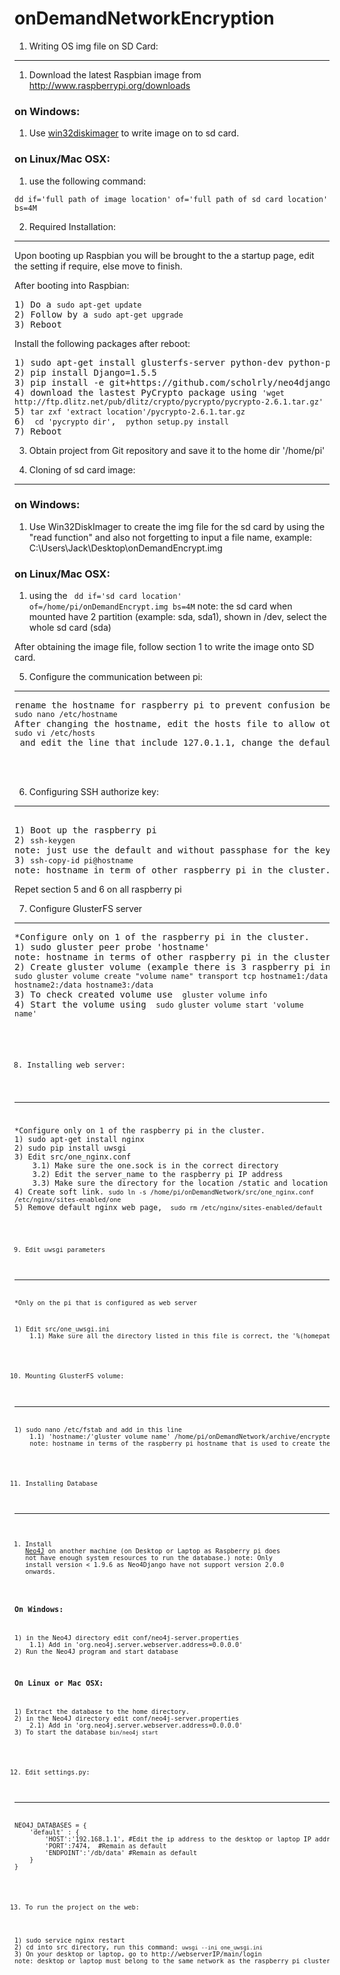 onDemandNetworkEncryption
==================

1. Writing OS img file on SD Card:
--------------------------------

1) Download the latest Raspbian image from http://www.raspberrypi.org/downloads

<h3>on Windows:</h3> 

1) Use <a href='http://sourceforge.net/projects/win32diskimager/'>win32diskimager</a> to write image on to sd card.

<h3>on Linux/Mac OSX:</h3>

1) use the following command:

<pre><code>dd if='full path of image location' of='full path of sd card location' bs=4M</code></pre>


2. Required Installation:
----------------------
<p> Upon booting up Raspbian you will be brought to the a startup page, edit the setting if require, else move to finish.</p>

After booting into Raspbian:
<pre>
1) Do a <code>sudo apt-get update</code> 
2) Follow by a <code>sudo apt-get upgrade</code>
3) Reboot
</pre>

Install the following packages after reboot:
<pre>
1) sudo apt-get install glusterfs-server python-dev python-pip python-mpi4py
2) pip install Django=1.5.5
3) pip install -e git+https://github.com/scholrly/neo4django/#egg=neo4django
4) download the lastest PyCrypto package using <code>'wget http://ftp.dlitz.net/pub/dlitz/crypto/pycrypto/pycrypto-2.6.1.tar.gz'</code>
5) <code>tar zxf 'extract location'/pycrypto-2.6.1.tar.gz</code>
6) <code> cd 'pycrypto dir'</code>, <code> python setup.py install</code>
7) Reboot
</pre>

3. Obtain project from Git repository and save it to the home dir '/home/pi'

4. Cloning of sd card image:
------------------------------

<h3>on Windows:</h3> 

1) Use Win32DiskImager to create the img file for the sd card by using the "read function" and also not forgetting to input a file name, example: C:\Users\Jack\Desktop\onDemandEncrypt.img


<h3>on Linux/Mac OSX:</h3>

1) using the <code> dd if='sd card location' of=/home/pi/onDemandEncrypt.img bs=4M</code>
note: the sd card when mounted have 2 partition (example: sda, sda1), shown in /dev, select the whole sd card (sda)


After obtaining the image file, follow section 1 to write the image onto SD card.

5. Configure the communication between pi:
--------------------------------
<pre>
rename the hostname for raspberry pi to prevent confusion between devices. 
<code>sudo nano /etc/hostname</code>
After changing the hostname, edit the hosts file to allow other device able to ping to this raspberry pi
<code>sudo vi /etc/hosts</code> and edit the line that include 127.0.1.1, change the default hostname to the new hostname you created.



</pre>

6. Configuring SSH authorize key:
--------------------------------
<pre> 
1) Boot up the raspberry pi
2) <code>ssh-keygen</code>
note: just use the default and without passphase for the key
3) <code>ssh-copy-id pi@hostname</code>
note: hostname in term of other raspberry pi in the cluster.
</pre>

Repet section 5 and 6 on all raspberry pi

7. Configure GlusterFS server
--------------------------------
<pre>
*Configure only on 1 of the raspberry pi in the cluster.
1) sudo gluster peer probe 'hostname'
note: hostname in terms of other raspberry pi in the cluster, if there is more than 1 raspberry pi, use space(' ') as a delimiter
2) Create gluster volume (example there is 3 raspberry pi in the cluster)
<code>sudo gluster volume create "volume name" transport tcp hostname1:/data hostname2:/data hostname3:/data</code>
3) To check created volume use <code> gluster volume info</code>
4) Start the volume using <code> sudo gluster volume start 'volume name'
</pre>

8. Installing web server:
--------------------------------
<pre>
*Configure only on 1 of the raspberry pi in the cluster.
1) sudo apt-get install nginx
2) sudo pip install uwsgi
3) Edit src/one_nginx.conf 
    3.1) Make sure the one.sock is in the correct directory
    3.2) Edit the server_name to the raspberry pi IP address
    3.3) Make sure the directory for the location /static and location of uwsgi_params is correct.
4) Create soft link. <code>sudo ln -s /home/pi/onDemandNetwork/src/one_nginx.conf /etc/nginx/sites-enabled/one</code>
5) Remove default nginx web page, <code> sudo rm /etc/nginx/sites-enabled/default 
</pre>

9. Edit uwsgi parameters
--------------------------------
*Only on the pi that is configured as web server
<pre>
1) Edit src/one_uwsgi.ini
    1.1) Make sure all the directory listed in this file is correct, the '%(homepath)' is similar to putting '/home/pi'
</pre>

10. Mounting GlusterFS volume:
--------------------------------
<pre>
1) sudo nano /etc/fstab and add in this line
    1.1) 'hostname:/'gluster volume name' /home/pi/onDemandNetwork/archive/encrypted glusterfs defaults,_netdev 0 0'
    note: hostname in terms of the raspberry pi hostname that is used to create the gluster volume.
</pre>
11. Installing Database
--------------------------------

1) Install <a href='http://www.neo4j.org/download/other_versions'> Neo4J</a> on another machine (on Desktop or Laptop as Raspberry pi does not have enough system resources to run the database.)
note: Only install version < 1.9.6 as Neo4Django have not support version 2.0.0 onwards.

<h3>On Windows:</h3>
<pre>
1) in the Neo4J directory edit conf/neo4j-server.properties
    1.1) Add in 'org.neo4j.server.webserver.address=0.0.0.0' 
2) Run the Neo4J program and start database
</pre>
<h3>On Linux or Mac OSX:</h3>
<pre>
1) Extract the database to the home directory.
2) in the Neo4J directory edit conf/neo4j-server.properties
    2.1) Add in 'org.neo4j.server.webserver.address=0.0.0.0' 
3) To start the database <code>bin/neo4j start</code>
</pre>

12. Edit settings.py:
--------------------------------

<pre>
NEO4J_DATABASES = {
    'default' : {
        'HOST':'192.168.1.1', #Edit the ip address to the desktop or laptop IP address that is installed with Neo4J
        'PORT':7474,  #Remain as default
        'ENDPOINT':'/db/data' #Remain as default
    }
}
</pre>

13. To run the project on the web:
<pre>
1) sudo service nginx restart
2) cd into src directory, run this command: <code>uwsgi --ini one_uwsgi.ini</code>
3) On your desktop or laptop, go to http://webserverIP/main/login
note: desktop or laptop must belong to the same network as the raspberry pi cluster.
</pre>
